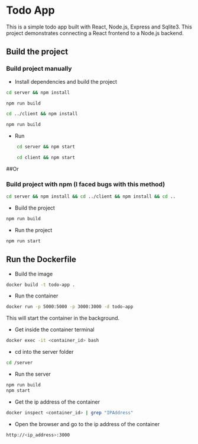 # Todo App

This is a simple todo app built with React, Node.js, Express and Sqlite3. This project demonstrates connecting a React frontend to a Node.js backend.

## Build the project


### Build project manually

- Install dependencies and build the project

```bash
cd server && npm install
```
```bash
npm run build
```
```bash
cd ../client && npm install
```
```bash
npm run build
```
- Run
```bash
    cd server && npm start
```
```bash
    cd client && npm start
```


##Or
### Build project with npm (I faced bugs with this method)

```bash
cd server && npm install && cd ../client && npm install && cd ..
```
- Build the project
    
```bash 
npm run build
```

- Run the project

```bash
npm run start
```

## Run the Dockerfile

- Build the image

```bash
docker build -t todo-app .
```

- Run the container

```bash
docker run -p 5000:5000 -p 3000:3000 -d todo-app
```

This will start the container in the background.

- Get inside the container terminal

```bash
docker exec -it <container_id> bash
```

- cd into the server folder

```bash
cd /server
```

- Run the server

```bash
npm run build
npm start
```

- Get the ip address of the container

```bash
docker inspect <container_id> | grep "IPAddress"
```

- Open the browser and go to the ip address of the container

```bash
http://<ip_address>:3000
```
 


